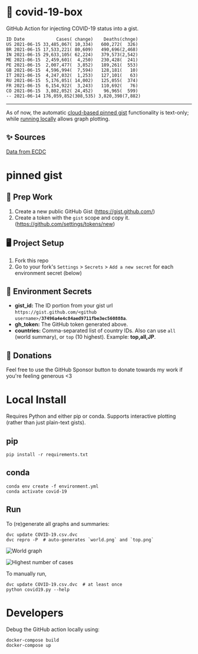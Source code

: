 # 🏥 covid-19-box

GitHub Action for injecting COVID-19 status into a gist.

```
ID Date            Cases( change)    Deaths(chnge)
US 2021-06-15 33,485,067( 10,334)   600,272(  326)
BR 2021-06-15 17,533,221( 80,609)   490,696(2,468)
IN 2021-06-15 29,633,105( 62,224)   379,573(2,542)
ME 2021-06-15  2,459,601(  4,250)   230,428(  241)
PE 2021-06-15  2,007,477(  3,852)   189,261(  553)
GB 2021-06-15  4,596,994(  7,594)   128,181(   10)
IT 2021-06-15  4,247,032(  1,253)   127,101(   63)
RU 2021-06-15  5,176,051( 14,002)   125,055(  374)
FR 2021-06-15  6,154,922(  3,243)   110,692(   76)
CO 2021-06-15  3,802,052( 24,452)    96,965(  599)
-- 2021-06-14 176,059,852(308,535) 3,820,398(7,882)
```

---

As of now, the automatic [cloud-based pinned gist](#pinned-gist) functionality is text-only;
while [running locally](#local-install) allows graph plotting.

## ✨ Sources

[Data from ECDC](https://www.ecdc.europa.eu/en/publications-data/download-todays-data-geographic-distribution-covid-19-cases-worldwide)

# pinned gist

## 🎒 Prep Work
1. Create a new public GitHub Gist (https://gist.github.com/)
1. Create a token with the `gist` scope and copy it. (https://github.com/settings/tokens/new)

## 🖥 Project Setup
1. Fork this repo
1. Go to your fork's `Settings` > `Secrets` > `Add a new secret` for each environment secret (below)

## 🤫 Environment Secrets
- **gist_id:** The ID portion from your gist url `https://gist.github.com/<github username>/`**`37496a4e4c84aed9711fbe3ec560888a`**.
- **gh_token:** The GitHub token generated above.
- **countries:** Comma-separated list of country IDs. Also can use `all` (world summary), or `top` (10 highest). Example: **top,all,JP**.

## 💸 Donations

Feel free to use the GitHub Sponsor button to donate towards my work if you're feeling generous <3

# Local Install

Requires Python and either pip or conda. Supports interactive plotting (rather than just plain-text gists).

## pip

```
pip install -r requirements.txt
```

## conda

```
conda env create -f environment.yml
conda activate covid-19
```

## Run

To (re)generate all graphs and summaries:

```
dvc update COVID-19.csv.dvc
dvc repro -P  # auto-generates `world.png` and `top.png`
```

![World graph](world.png)

![Highest number of cases](top.png)

To manually run,

```
dvc update COVID-19.csv.dvc  # at least once
python covid19.py --help
```

# Developers

Debug the GitHub action locally using:

```
docker-compose build
docker-compose up
```
